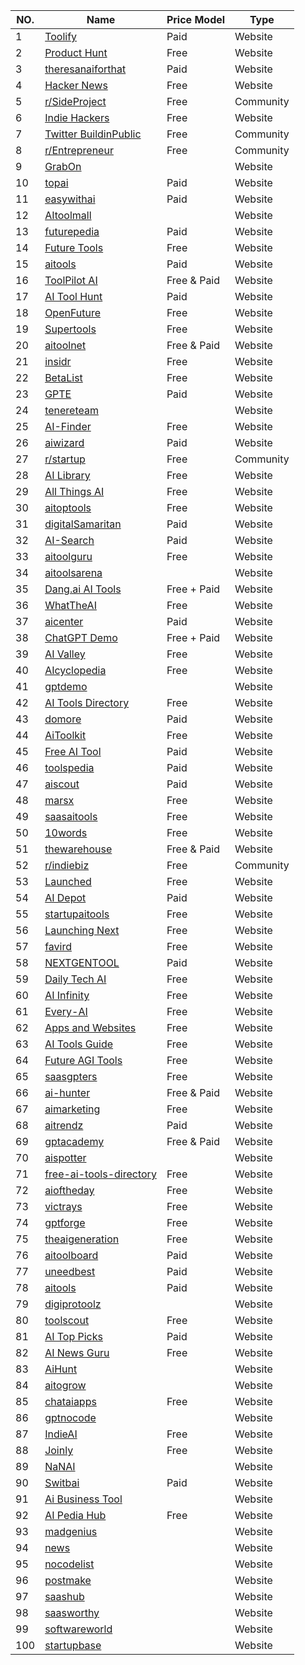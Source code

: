 | NO. | Name | Price Model | Type |
| --- | --- | --- | --- |
| 1 | [Toolify](https://www.toolify.ai/) | Paid | Website |
| 2 | [Product Hunt](https://www.producthunt.com/) | Free | Website |
| 3 | [theresanaiforthat](https://theresanaiforthat.com/) | Paid | Website |
| 4 | [Hacker News](https://news.ycombinator.com/show) | Free | Website |
| 5 | [r/SideProject](http://reddit.com/r/sideproject) | Free | Community |
| 6 | [Indie Hackers](https://www.indiehackers.com/) | Free | Website |
| 7 | [Twitter BuildinPublic](https://twitter.com/i/communities/1495042358068477955) | Free | Community |
| 8 | [r/Entrepreneur](http://reddit.com/r/entrepreneur) | Free | Community |
| 9 | [GrabOn](https://www.grabon.in/indulge/ai-tools) |  | Website |
| 10 | [topai](https://topai.tools/) | Paid | Website |
| 11 | [easywithai](https://easywithai.com/) | Paid | Website |
| 12 | [AItoolmall](https://aitoolmall.com/) |  | Website |
| 13 | [futurepedia](https://www.futurepedia.io/) | Paid | Website |
| 14 | [Future Tools](https://www.futuretools.io/) | Free | Website |
| 15 | [aitools](https://aitools.fyi/) | Paid | Website |
| 16 | [ToolPilot AI](https://www.toolpilot.ai/) | Free & Paid | Website |
| 17 | [AI Tool Hunt](https://www.aitoolhunt.com/) | Paid | Website |
| 18 | [OpenFuture](https://openfuture.ai/) | Free | Website |
| 19 | [Supertools](https://supertools.therundown.ai/) | Free | Website |
| 20 | [aitoolnet](https://www.aitoolnet.com/) | Free & Paid | Website |
| 21 | [insidr](https://www.insidr.ai/ai-tools) | Free | Website |
| 22 | [BetaList](https://betalist.com/) | Free | Website |
| 23 | [GPTE](https://gpte.ai/) | Paid | Website |
| 24 | [tenereteam](https://www.tenereteam.com/ai-tool) |  | Website |
| 25 | [AI-Finder](https://ai-finder.net/) | Free | Website |
| 26 | [aiwizard](https://www.aiwizard.ai/) | Paid | Website |
| 27 | [r/startup](https://www.reddit.com/r/startup/) | Free | Community |
| 28 | [AI Library](https://library.phygital.plus/) | Free | Website |
| 29 | [All Things AI](https://allthingsai.com/) | Free | Website |
| 30 | [aitoptools](https://aitoptools.com/) | Free | Website |
| 31 | [digitalSamaritan](https://www.digitalsamaritan.co/all-ai-tools) | Paid | Website |
| 32 | [AI-Search](https://ai-search.io/zh) | Paid | Website |
| 33 | [aitoolguru](https://aitoolguru.com/) | Free | Website |
| 34 | [aitoolsarena](https://aitoolsarena.com/) |  | Website |
| 35 | [Dang.ai AI Tools](https://dang.ai/) | Free + Paid | Website |
| 36 | [WhatTheAI](https://whattheai.tech/) | Free | Website |
| 37 | [aicenter](https://www.aicenter.ai/) | Paid | Website |
| 38 | [ChatGPT Demo](https://chatgptdemo.com/) | Free + Paid | Website |
| 39 | [AI Valley](https://aivalley.ai/) | Free | Website |
| 40 | [AIcyclopedia](https://www.aicyclopedia.com/) | Free | Website |
| 41 | [gptdemo](https://www.gptdemo.net/) |  | Website |
| 42 | [AI Tools Directory](https://aitoolsdirectory.com/) | Free | Website |
| 43 | [domore](https://domore.ai/) | Paid | Website |
| 44 | [AiToolkit](https://www.aitoolkit.org/) | Free | Website |
| 45 | [Free AI Tool](https://freeaitool.co/) | Paid | Website |
| 46 | [toolspedia](https://www.toolspedia.io/) | Paid | Website |
| 47 | [aiscout](https://aiscout.net/) | Paid | Website |
| 48 | [marsx](https://www.marsx.dev/ai-startups) | Free | Website |
| 49 | [saasaitools](https://saasaitools.com/) | Free | Website |
| 50 | [10words](https://10words.io/) | Free | Website |
| 51 | [thewarehouse](https://www.thewarehouse.ai/) | Free & Paid | Website |
| 52 | [r/indiebiz](https://www.reddit.com/r/indiebiz/) | Free | Community |
| 53 | [Launched](https://launched.io/) | Free | Website |
| 54 | [AI Depot](https://aidepot.co/) | Paid | Website |
| 55 | [startupaitools](https://www.startupaitools.com/) | Free | Website |
| 56 | [Launching Next](https://www.launchingnext.com/) | Free | Website |
| 57 | [favird](https://favird.com/l/ai-tools-and-applications) | Free | Website |
| 58 | [NEXTGENTOOL](https://nextgentool.io/) | Paid | Website |
| 59 | [Daily Tech AI](https://www.dailytech.ai/) | Free | Website |
| 60 | [AI Infinity](https://aiinfinity-meetpatel.notion.site/AI-Infinity-AI-Tools-Directory-0da673c487124ea2b6f8ebe59b75a231) | Free | Website |
| 61 | [Every-AI](https://every-ai.com/) | Free | Website |
| 62 | [Apps and Websites](https://appsandwebsites.com/) | Free | Website |
| 63 | [AI Tools Guide](https://aitoolsguide.com/) | Free | Website |
| 64 | [Future AGI Tools](https://www.futureagitools.com/) | Free | Website |
| 65 | [saasgpters](https://saasgpters.com/) | Free | Website |
| 66 | [ai-hunter](https://ai-hunter.io/) | Free & Paid | Website |
| 67 | [aimarketing](https://aimarketing.directory/) | Free | Website |
| 68 | [aitrendz](https://aitrendz.xyz/) | Paid | Website |
| 69 | [gptacademy](https://gptacademy.co/) | Free & Paid | Website |
| 70 | [aispotter](https://aispotter.io/) |  | Website |
| 71 | [free-ai-tools-directory](https://free-ai-tools-directory.com/) | Free | Website |
| 72 | [aioftheday](https://aioftheday.com/) | Free | Website |
| 73 | [victrays](https://victrays.com/) | Free | Website |
| 74 | [gptforge](https://gptforge.net/) | Free | Website |
| 75 | [theaigeneration](https://www.theaigeneration.com/) | Free | Website |
| 76 | [aitoolboard](https://aitoolboard.com/) | Paid | Website |
| 77 | [uneedbest](https://uneedbest.com/) | Paid | Website |
| 78 | [aitools](https://www.aitools.directory/) | Paid | Website |
| 79 | [digiprotoolz](http://digiprotoolz.com/) |  | Website |
| 80 | [toolscout](https://toolscout.ai/) | Free | Website |
| 81 | [AI Top Picks](https://www.aitoppicks.com/) | Paid | Website |
| 82 | [AI News Guru](https://ainews.guru/) | Free | Website |
| 83 | [AiHunt](https://aihunt.app/) |  | Website |
| 84 | [aitogrow](https://aitogrow.com/) |  | Website |
| 85 | [chataiapps](https://www.chataiapps.com/) | Free | Website |
| 86 | [gptnocode](https://gptnocode.com/) |  | Website |
| 87 | [IndieAI](https://www.indieai.co/) | Free | Website |
| 88 | [Joinly](https://www.joinly.xyz/) | Free | Website |
| 89 | [NaNAI](https://nanai.tools/) |  | Website |
| 90 | [Switbai](https://switbai.com/) | Paid | Website |
| 91 | [Ai Business Tool](https://aibusinesstool.com/tool) |  | Website |
| 92 | [AI Pedia Hub](https://aipediahub.com/) | Free | Website |
| 93 | [madgenius](https://madgenius.co/) |  | Website |
| 94 | [news](https://news.bensbites.co/) |  | Website |
| 95 | [nocodelist](https://nocodelist.co/) |  | Website |
| 96 | [postmake](https://postmake.io/) |  | Website |
| 97 | [saashub](https://www.saashub.com/) |  | Website |
| 98 | [saasworthy](https://www.saasworthy.com/) |  | Website |
| 99 | [softwareworld](https://www.softwareworld.co/) |  | Website |
| 100 | [startupbase](https://startupbase.io/) |  | Website |